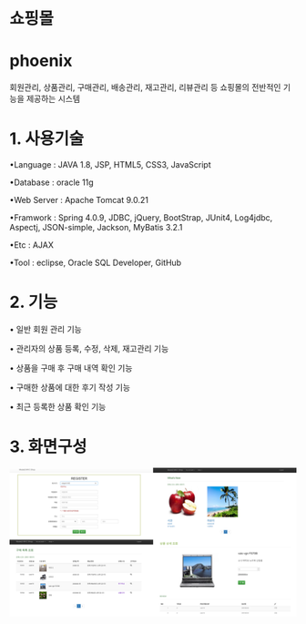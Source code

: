 # 쇼핑몰

# phoenix

회원관리, 상품관리, 구매관리, 배송관리, 재고관리, 리뷰관리 등 쇼핑몰의 전반적인 기능을 제공하는 시스템

# 1. 사용기술

•Language : JAVA 1.8, JSP, HTML5, CSS3, JavaScript

•Database : oracle 11g

•Web Server : Apache Tomcat 9.0.21

•Framwork : Spring 4.0.9, JDBC, jQuery, BootStrap, JUnit4, Log4jdbc, Aspectj, JSON-simple, Jackson, MyBatis 3.2.1

•Etc : AJAX

•Tool : eclipse, Oracle SQL Developer, GitHub

# 2. 기능

• 일반 회원 관리 기능

• 관리자의 상품 등록, 수정, 삭제, 재고관리 기능

• 상품을 구매 후 구매 내역 확인 기능

• 구매한 상품에 대한 후기 작성 기능

• 최근 등록한 상품 확인 기능

# 3. 화면구성

![shop](./11.Model2MVCShop/WebContent/images/shop.png)


